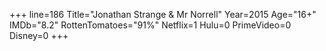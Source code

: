 +++
line=186
Title="Jonathan Strange & Mr Norrell"
Year=2015
Age="16+"
IMDb="8.2"
RottenTomatoes="91%"
Netflix=1
Hulu=0
PrimeVideo=0
Disney=0
+++

